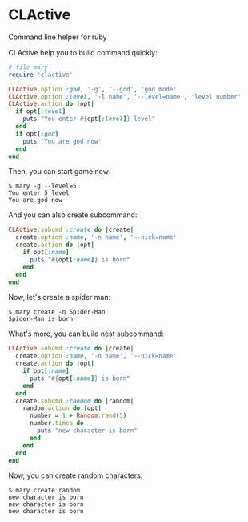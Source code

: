 CLActive
========

Command line helper for ruby

CLActive help you to build command quickly:

```ruby
# file mary
require 'clactive'

CLActive.option :god, '-g', '--god', 'god mode'
CLActive.option :level, '-l name', '--level=name', 'level number'
CLActive.action do |opt|
  if opt[:level]
    puts "You enter #{opt[:level]} level"
  end
  if opt[:god]
    puts 'You are god now'
  end
end
```

Then, you can start game now:

```
$ mary -g --level=5
You enter 5 level
You are god now
```

And you can also create subcommand:

```ruby
CLActive.subcmd :create do |create|
  create.option :name, '-n name', '--nick=name'
  create.action do |opt|
    if opt[:name]
      puts "#{opt[:name]} is born"
    end
  end
end
```

Now, let's create a spider man:

```
$ mary create -n Spider-Man
Spider-Man is born
```

What's more, you can build nest subcommand:

```ruby
CLActive.subcmd :create do |create|
  create.option :name, '-n name', '--nick=name'
  create.action do |opt|
    if opt[:name]
      puts "#{opt[:name]} is born"
    end
  end
  create.subcmd :random do |random|
    random.action do |opt|
      number = 1 + Random.rand(5)
      number.times do
        puts "new character is born"
      end
    end
  end
end
```

Now, you can create random characters:

```
$ mary create random
new character is born
new character is born
new character is born
```
